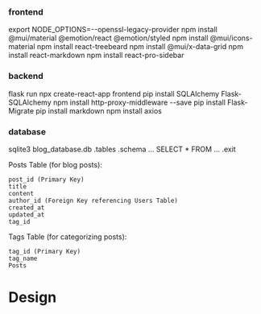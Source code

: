 ### frontend
export NODE_OPTIONS=--openssl-legacy-provider
npm install @mui/material @emotion/react @emotion/styled
npm install @mui/icons-material
npm install react-treebeard
npm install @mui/x-data-grid
npm install react-markdown
npm install react-pro-sidebar


### backend
flask run
npx create-react-app frontend
pip install SQLAlchemy Flask-SQLAlchemy
npm install http-proxy-middleware --save
pip install Flask-Migrate
pip install markdown
npm install axios 


### database
sqlite3 blog_database.db
.tables     <!-- return ... -->
.schema ...
SELECT * FROM ...
.exit


Posts Table (for blog posts):

    post_id (Primary Key)
    title
    content
    author_id (Foreign Key referencing Users Table)
    created_at
    updated_at
    tag_id

Tags Table (for categorizing posts):

    tag_id (Primary Key)
    tag_name
    Posts

# Design



